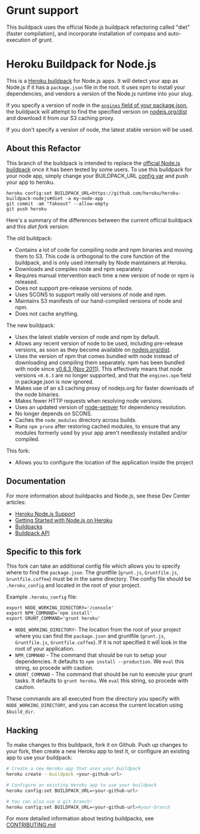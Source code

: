 Grunt support
=============
This buildpack uses the official Node.js buildpack refactoring called "diet" (faster compilation),
and incorporate installation of compass and auto-execution of grunt.


Heroku Buildpack for Node.js
============================

This is a [Heroku buildpack](http://devcenter.heroku.com/articles/buildpacks) for Node.js apps. It will detect your app as Node.js if it has a `package.json` file in the root. It uses npm to install your dependencies, and vendors a version of the Node.js runtime into your slug.

If you specify a version of node in the [`engines` field of your package.json](https://npmjs.org/doc/json.html#engines), the buildpack will attempt to find the specified version on [nodejs.org/dist](http://nodejs.org/dist/) and download it from our S3 caching proxy.

If you don't specify a version of node, the latest stable version will be used.

About this Refactor
-------------------

This branch of the buildpack is intended to replace the [official Node.js buildpack](https://github.com/heroku/heroku-buildpack-nodejs#readme) once it has been tested by some users. To use this buildpack for your node app, simply change your BUILDPACK_URL [config var](https://devcenter.heroku.com/articles/config-vars) and push your app to heroku.

```
heroku config:set BUILDPACK_URL=https://github.com/heroku/heroku-buildpack-nodejs#diet -a my-node-app
git commit -am "fakeout" --allow-empty
git push heroku
```

Here's a summary of the differences between the current official buildpack and this _diet fork_ version:

The old buildpack:

- Contains a lot of code for compiling node and npm binaries and moving them to S3. This code is orthogonal to the core function of the buildpack, and is only used internally by Node maintainers at Heroku.
- Downloads and compiles node and npm separately.
- Requires manual intervention each time a new version of node or npm is released.
- Does not support pre-release versions of node.
- Uses SCONS to support really old versions of node and npm.
- Maintains S3 manifests of our hand-compiled versions of node and npm.
- Does not cache anything.

The new buildpack:

- Uses the latest stable version of node and npm by default.
- Allows any recent version of node to be used, including pre-release versions, as soon as they become available on [nodejs.org/dist](http://nodejs.org/dist/).
- Uses the version of npm that comes bundled with node instead of downloading and compiling them separately. npm has been bundled with node since [v0.6.3 (Nov 2011)](http://blog.nodejs.org/2011/11/25/node-v0-6-3/). This effectively means that node versions `<0.6.3` are no longer supported, and that the `engines.npm` field in package.json is now ignored.
- Makes use of an s3 caching proxy of nodejs.org for faster downloads of the node binaries.
- Makes fewer HTTP requests when resolving node versions.
- Uses an updated version of [node-semver](https://github.com/isaacs/node-semver) for dependency resolution.
- No longer depends on SCONS.
- Caches the `node_modules` directory across builds.
- Runs `npm prune` after restoring cached modules, to ensure that any modules formerly used by your app aren't needlessly installed and/or compiled.

This fork:

- Allows you to configure the location of the application inside the project

Documentation
-------------

For more information about buildpacks and Node.js, see these Dev Center articles:

- [Heroku Node.js Support](https://devcenter.heroku.com/articles/nodejs-support)
- [Getting Started with Node.js on Heroku](https://devcenter.heroku.com/articles/nodejs)
- [Buildpacks](https://devcenter.heroku.com/articles/buildpacks)
- [Buildpack API](https://devcenter.heroku.com/articles/buildpack-api)

Specific to this fork
---------------------
This fork can take an additional config file which allows you to specify where to find the `package.json`. The gruntfile (`grunt.js`, `Gruntfile.js`, `Gruntfile.coffee`) must be in the same directory. The config file should be `.heroku_config` and located in the root of your project.

Example `.heroku_config` file:

	export NODE_WORKING_DIRECTORY='/console'
	export NPM_COMMAND='npm install'
	export GRUNT_COMMAND='grunt heroku'

- `NODE_WORKING_DIRECTORY`- The location from the root of your project where you can find the `package.json` and gruntfile (`grunt.js`, `Gruntfile.js`, `Gruntfile.coffee`). If it is not specified it will look in the root of your application.
- `NPM_COMMAND` - The command that should be run to setup your dependencies. It defaults to `npm install --production`. We `eval` this string, so procede with caution.
- `GRUNT_COMMAND` - The command that should be run to execute your grunt tasks. It defaults to `grunt heroku`. We `eval` this string, so procede with caution.

These commands are all executed from the directory you specify with `NODE_WORKING_DIRECTORY`, and you can access the current location using `$build_dir`.

Hacking
-------

To make changes to this buildpack, fork it on Github. Push up changes to your fork, then create a new Heroku app to test it, or configure an existing app to use your buildpack:

```sh
# Create a new Heroku app that uses your buildpack
heroku create --buildpack <your-github-url>

# Configure an existing Heroku app to use your buildpack
heroku config:set BUILDPACK_URL=<your-github-url>

# You can also use a git branch!
heroku config:set BUILDPACK_URL=<your-github-url>#your-branch
```

For more detailed information about testing buildpacks, see [CONTRIBUTING.md](CONTRIBUTING.md)

